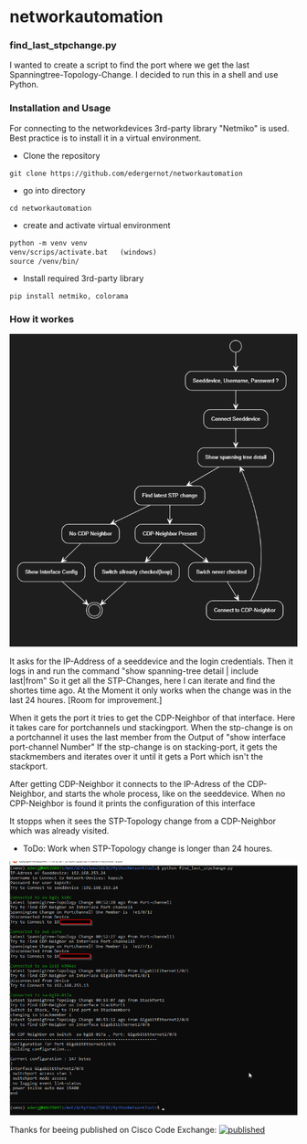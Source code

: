# networkautomation

### find_last_stpchange.py
I wanted to create a script to find the port where we get the last Spanningtree-Topology-Change.
I decided to run this in a shell and use Python.

### Installation and Usage
For connecting to the networkdevices 3rd-party library "Netmiko" is used.
Best practice is to install it in a virtual environment.
* Clone the repository
```
git clone https://github.com/edergernot/networkautomation
```
* go into directory
```
cd networkautomation
```
* create and activate virtual environment
```
python -m venv venv
venv/scrips/activate.bat   (windows)
source /venv/bin/
```
* Install required 3rd-party library
```
pip install netmiko, colorama
```

### How it workes

![Flowchart](Flowchart.png)

It asks for the IP-Address of a seeddevice and the login credentials.
Then it logs in and run the command "show spanning-tree detail | include last|from"
So it get all the STP-Changes, here I can iterate and find the shortes time ago.
At the Moment it only works when the change was in the last 24 houres. [Room for improvement.]

When it gets the port it tries to get the CDP-Neighbor of that interface.
Here it takes care for portchannels und stackingport.
When the stp-change is on a portchannel it uses the last member from the Output of "show interface port-channel Number"
If the stp-change is on stacking-port, it gets the stackmembers and iterates over it until it gets a Port which isn't the stackport.

After getting CDP-Neighbor it connects to the IP-Adress of the CDP-Neighbor, and starts the whole process, like on the seeddevice.
When no CPP-Neighbor is found it prints the configuration of this interface

It stopps when it sees the STP-Topology change from a CDP-Neighbor which was already visited.

* ToDo: Work when STP-Topology change is longer than 24 houres.

![Screenshot of an succesfull run](screenshot.png)

Thanks for beeing published on Cisco Code Exchange: 
[![published](https://static.production.devnetcloud.com/codeexchange/assets/images/devnet-published.svg)](https://developer.cisco.com/codeexchange/github/repo/edergernot/networkautomation)
